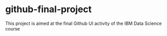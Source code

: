 # github-final-project
This project is aimed at the final Github UI activity of the IBM Data Science course
